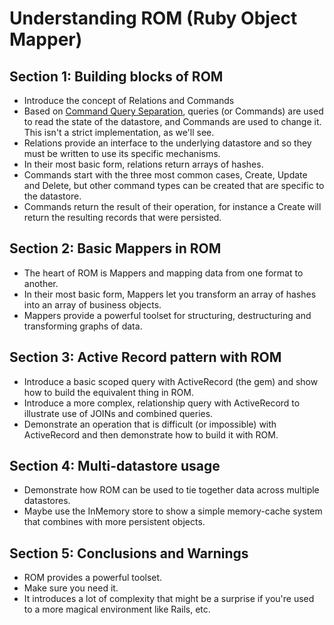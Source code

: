 # Understanding ROM (Ruby Object Mapper)

## Section 1: Building blocks of ROM

- Introduce the concept of Relations and Commands
- Based on [Command Query Separation](http://martinfowler.com/bliki/CommandQuerySeparation.html), queries (or
  Commands) are used to read the state of the datastore, and Commands
  are used to change it. This isn't a strict implementation, as we'll
  see.
- Relations provide an interface to the underlying datastore and so they
  must be written to use its specific mechanisms.
- In their most basic form, relations return arrays of hashes.
- Commands start with the three most common cases, Create, Update and
  Delete, but other command types can be created that are specific to
  the datastore.
- Commands return the result of their operation, for instance a Create
  will return the resulting records that were persisted.


## Section 2: Basic Mappers in ROM

- The heart of ROM is Mappers and mapping data from one format to
  another.
- In their most basic form, Mappers let you transform an array of hashes
  into an array of business objects.
- Mappers provide a powerful toolset for structuring, destructuring
  and transforming graphs of data.


## Section 3: Active Record pattern with ROM

- Introduce a basic scoped query with ActiveRecord (the gem) and show
  how to build the equivalent thing in ROM.
- Introduce a more complex, relationship query with ActiveRecord to
  illustrate use of JOINs and combined queries.
- Demonstrate an operation that is difficult (or impossible) with
  ActiveRecord and then demonstrate how to build it with ROM.


## Section 4: Multi-datastore usage

- Demonstrate how ROM can be used to tie together data across multiple
  datastores.
- Maybe use the InMemory store to show a simple memory-cache system that
  combines with more persistent objects.


## Section 5: Conclusions and Warnings

- ROM provides a powerful toolset.
- Make sure you need it.
- It introduces a lot of complexity that might be a surprise if you're
  used to a more magical environment like Rails, etc.
